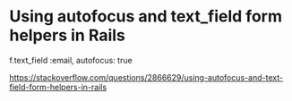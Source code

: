 # Using autofocus and text_field form helpers in Rails

f.text_field :email, autofocus: true

https://stackoverflow.com/questions/2866629/using-autofocus-and-text-field-form-helpers-in-rails
